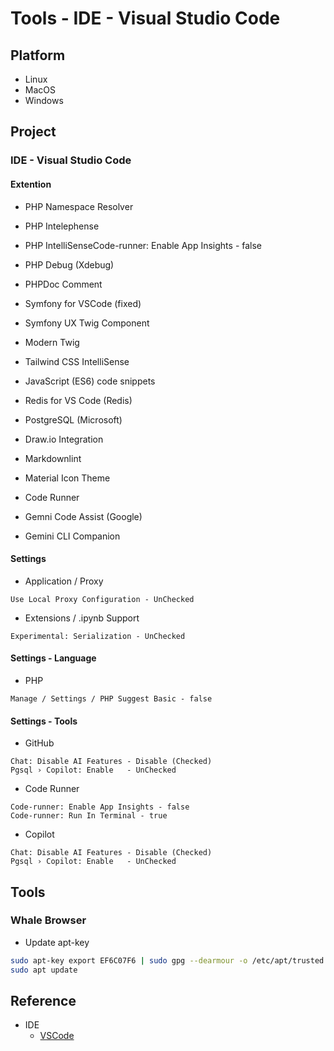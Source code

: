 # Tools - IDE - Visual Studio Code

## Platform

* Linux
* MacOS
* Windows

## Project

### IDE - Visual Studio Code

#### Extention

* PHP Namespace Resolver
* PHP Intelephense
* PHP IntelliSenseCode-runner: Enable App Insights - false
* PHP Debug          (Xdebug)
* PHPDoc Comment

* Symfony for VSCode (fixed)
* Symfony UX Twig Component
* Modern Twig

* Tailwind CSS IntelliSense
* JavaScript (ES6) code snippets

* Redis for VS Code  (Redis)

* PostgreSQL (Microsoft)

* Draw.io Integration
* Markdownlint
* Material Icon Theme
* Code Runner

* Gemni Code Assist (Google)
* Gemini CLI Companion

#### Settings

* Application / Proxy

```text
Use Local Proxy Configuration - UnChecked
```

* Extensions / .ipynb Support

```text
Experimental: Serialization - UnChecked
```

#### Settings - Language

* PHP

```text
Manage / Settings / PHP Suggest Basic - false
```

#### Settings - Tools

* GitHub

```text
Chat: Disable AI Features - Disable (Checked)
Pgsql › Copilot: Enable   - UnChecked
```

* Code Runner

```text
Code-runner: Enable App Insights - false
Code-runner: Run In Terminal - true
```

* Copilot

```text
Chat: Disable AI Features - Disable (Checked)
Pgsql › Copilot: Enable   - UnChecked
```

## Tools

### Whale Browser

* Update apt-key

```bash
sudo apt-key export EF6C07F6 | sudo gpg --dearmour -o /etc/apt/trusted.gpg.d/whale-key.gpg
sudo apt update
```

## Reference

* IDE
  * [VSCode](https://code.visualstudio.com/docs/languages/php)